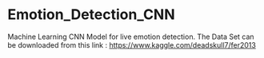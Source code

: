 # Emotion_Detection_CNN
Machine Learning CNN Model for live emotion detection.
The Data Set can be downloaded from this link : https://www.kaggle.com/deadskull7/fer2013
